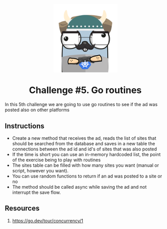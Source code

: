 <p align="center">
    <img alt="&quot;a random gopher created by gopherize.me&quot;" src="../../img/gopher-challenge-3.png" width="200px" style="display: block; margin: 0 auto"/>
</p>

<h1 align="center" style="text-align: center;">
  Challenge #5. Go routines
</h1>

In this 5th challenge we are going to use go routines to see if the ad was posted also on other
platforms

## Instructions


* Create a new method that receives the ad, reads the list of sites that should be searched from the database and saves
  in a new table the connections between the ad id and id's of sites that was also posted
* If the time is short you can use an in-memory hardcoded list, the point of the exercise being to play with routines
* The sites table can be filled with how many sites you want (manual or script, however you want).
* You can use random functions to return if an ad was posted to a site or no
* The method should be called async while saving the ad and not interrupt the save flow.


## Resources
1. https://go.dev/tour/concurrency/1

